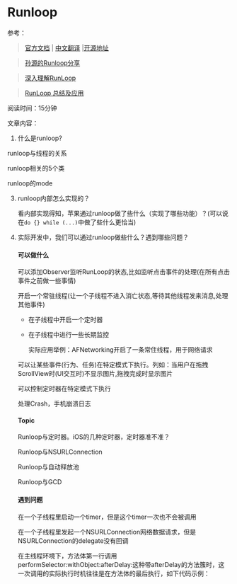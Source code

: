 # Runloop

参考：

> [官方文档][官方文档]
| [中文翻译][中文翻译]
|[开源地址][开源地址]

> [孙源的Runloop分享][孙源的Runloop分享]

> [深入理解RunLoop][深入理解RunLoop]

> [RunLoop 总结及应用][RunLoop 总结及应用]

阅读时间：15分钟

文章内容：

1. 什么是runloop?

  runloop与线程的关系

  runloop相关的5个类

  runloop的mode

3. runloop内部怎么实现的？

   看内部实现得知，苹果通过runloop做了些什么（实现了哪些功能）？(可以说在`do {} while (...)`中做了些什么更恰当)

4. 实际开发中，我们可以通过runloop做些什么？遇到哪些问题？

    #### 可以做什么

    可以添加Observer监听RunLoop的状态,比如监听点击事件的处理(在所有点击事件之前做一些事情)

    开启一个常驻线程(让一个子线程不进入消亡状态,等待其他线程发来消息,处理其他事件)

     - 在子线程中开启一个定时器

     - 在子线程中进行一些长期监控

       实际应用举例：AFNetworking开启了一条常住线程，用于网络请求

   可以让某些事件(行为、任务)在特定模式下执行。列如：当用户在拖拽ScrollView时(UI交互时)不显示图片,拖拽完成时显示图片

   可以控制定时器在特定模式下执行

   处理Crash，手机崩溃日志

    #### Topic

    Runloop与定时器。iOS的几种定时器，定时器准不准？

    Runloop与NSURLConnection

    Runloop与自动释放池

    Runloop与GCD

    #### 遇到问题

    在一个子线程里启动一个timer，但是这个timer一次也不会被调用

    在一个子线程里发起一个NSURLConnection网络数据请求，但是NSURLConnection的delegate没有回调

    在主线程环境下，方法体第一行调用performSelector:withObject:afterDelay:这种带afterDelay的方法簇时，这一次调用的实际执行时机往往是在方法体的最后执行，如下代码示例：


[官方文档]: https://developer.apple.com/library/mac/documentation/Cocoa/Conceptual/Multithreading/RunLoopManagement/RunLoopManagement.html
[中文翻译]: https://wenku.baidu.com/view/97d92788cc22bcd126ff0c3f.html
[开源地址]: https://opensource.apple.com/source/CF/CF-1151.16/
[孙源的Runloop分享]: https://pan.baidu.com/s/1o8dW0NS#list/path=%2F
[深入理解RunLoop]: https://blog.ibireme.com/2015/05/18/runloop/
[RunLoop 总结及应用]: http://www.cnblogs.com/junhuawang/p/6437577.html
